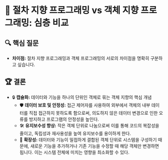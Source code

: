 # 📖 절차 지향 프로그래밍 vs 객체 지향 프로그래밍: 심층 비교 

## 🔍 핵심 질문
* **차이점:** 절차 지향 프로그래밍과 객체 프로그래밍의 서로의 차이점을 명확히 구분하고 싶습니다. 

## 🏆 결론
* 🔒 **캡슐화:** 데이터와 기능을 하나의 단위인 객체로 묶는 객체 지향의 핵심 개념
  * 🛡️ **데이터 보호 및 안정성:** 접근 제어자를 사용하여 외부에서 객체의 내부 데이터를 직접 접근하지 못하도록 함으로써, 의도하지 않은 데이터 변경으로 인한 오류를 방지하고 프로그램의 안정성을 높인다.
  * 🛠️ **유지보수성 향상:** 작은 객체 단위로 나눔으로써 이를 통해 코드의 복잡성을 줄이고, 독립성과 재사용성을 높여 유지보수를 용이하게 한다.
  * 🚀 **확장성:** 데이터와 기능이 밀접하게 결합된 객체 단위로 시스템을 구성하기 때문에, 새로운 기능을 추가하거나 기존 기능을 수정할 때 해당 객체만 변경하면 됩니다. 이는 시스템 전체에 미치는 영향을 최소화할 수 있다.

